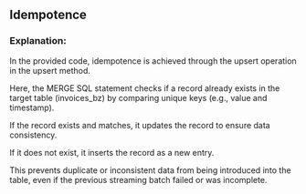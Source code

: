 ## Idempotence
### Explanation:
In the provided code, idempotence is achieved through the upsert operation in the upsert method. 

Here, the MERGE SQL statement checks if a record already exists in the target table (invoices_bz) by comparing unique keys (e.g., value and timestamp). 

If the record exists and matches, it updates the record to ensure data consistency. 

If it does not exist, it inserts the record as a new entry. 

This prevents duplicate or inconsistent data from being introduced into the table, even if the previous streaming batch failed or was incomplete.